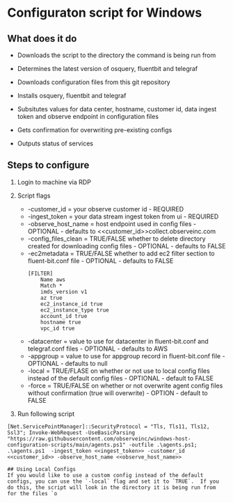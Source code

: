 # Configuraton script for Windows

## What does it do

- Downloads the script to the directory the command is being run from

- Determines the latest version of osquery, fluentbit and telegraf

- Downloads configuration files from this git repository

- Installs osquery, fluentbit and telegraf

- Subsitutes values for data center, hostname, customer id, data ingest token and observe endpoint in configuration files

-  Gets confirmation for overwriting pre-existing configs

- Outputs status of services


## Steps to configure

1. Login to machine via RDP

1. Script flags
    * -customer_id = your observe customer id - REQUIRED
    * -ingest_token = your data stream ingest token from ui - REQUIRED
    * -observe_host_name = host endpoint used in config files - OPTIONAL - defaults to <<customer_id>>collect.observeinc.com
    * -config_files_clean = TRUE/FALSE whether to delete directory created for downloading config files - OPTIONAL - defaults to FALSE
    * -ec2metadata = TRUE/FALSE whether to add ec2 filter section to fluent-bit.conf file - OPTIONAL - defaults to FALSE
        ```
        [FILTER]
            Name aws
            Match *
            imds_version v1
            az true
            ec2_instance_id true
            ec2_instance_type true
            account_id true
            hostname true
            vpc_id true
        ```
    * -datacenter = value to use for datacenter in fluent-bit.conf and telegraf.conf files - OPTIONAL - defaults to AWS
    * -appgroup = value to use for appgroup record in fluent-bit.conf file  - OPTIONAL - defaults to null
    * -local = TRUE/FLASE on whether or not use to local config files instead of the default config files - OPTIONAL - default to FALSE
    * -force = TRUE/FALSE on whether or not overwrite agent config files without confirmation (true will overwrite) - OPTION - default to FALSE




1. Run following script
```
[Net.ServicePointManager]::SecurityProtocol = "Tls, Tls11, Tls12, Ssl3"; Invoke-WebRequest -UseBasicParsing "https://raw.githubusercontent.com/observeinc/windows-host-configuration-scripts/main/agents.ps1" -outfile .\agents.ps1; .\agents.ps1  -ingest_token <<ingest_token>> -customer_id <<customer_id>> -observe_host_name <<observe_host_name>>

## Using Local Configs
If you would like to use a custom config instead of the default configs, you can use the `-local` flag and set it to `TRUE`.  If you do this, the script will look in the directory it is being run from for the files `o
